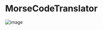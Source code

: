 # MorseCodeTranslator

![image](https://github.com/xorz57/MorseCodeTranslator/assets/84932056/80d4ee4c-76d4-45bd-9c66-29fc2196113c)
